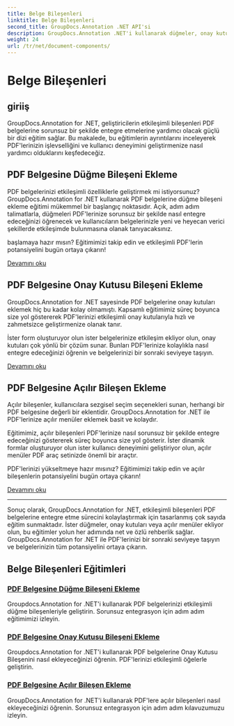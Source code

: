 ```yaml
---
title: Belge Bileşenleri
linktitle: Belge Bileşenleri
second_title: GroupDocs.Annotation .NET API'si
description: GroupDocs.Annotation .NET'i kullanarak düğmeler, onay kutuları ve açılır menüler gibi etkileşimli bileşenleri PDF belgelerine entegre etmeye ilişkin kapsamlı eğitimleri keşfedin.
weight: 24
url: /tr/net/document-components/
---
```


# Belge Bileşenleri

## giriiş

GroupDocs.Annotation for .NET, geliştiricilerin etkileşimli bileşenleri PDF belgelerine sorunsuz bir şekilde entegre etmelerine yardımcı olacak güçlü bir dizi eğitim sağlar. Bu makalede, bu eğitimlerin ayrıntılarını inceleyerek PDF'lerinizin işlevselliğini ve kullanıcı deneyimini geliştirmenize nasıl yardımcı olduklarını keşfedeceğiz.

## PDF Belgesine Düğme Bileşeni Ekleme

PDF belgelerinizi etkileşimli özelliklerle geliştirmek mi istiyorsunuz? GroupDocs.Annotation for .NET kullanarak PDF belgelerine düğme bileşeni ekleme eğitimi mükemmel bir başlangıç noktasıdır. Açık, adım adım talimatlarla, düğmeleri PDF'lerinize sorunsuz bir şekilde nasıl entegre edeceğinizi öğrenecek ve kullanıcıların belgelerinizle yeni ve heyecan verici şekillerde etkileşimde bulunmasına olanak tanıyacaksınız.

başlamaya hazır mısın? Eğitimimizi takip edin ve etkileşimli PDF'lerin potansiyelini bugün ortaya çıkarın!

[Devamını oku](./add-button-component-to-pdf/)

## PDF Belgesine Onay Kutusu Bileşeni Ekleme

GroupDocs.Annotation for .NET sayesinde PDF belgelerine onay kutuları eklemek hiç bu kadar kolay olmamıştı. Kapsamlı eğitimimiz süreç boyunca size yol göstererek PDF'lerinizi etkileşimli onay kutularıyla hızlı ve zahmetsizce geliştirmenize olanak tanır.

İster form oluşturuyor olun ister belgelerinize etkileşim ekliyor olun, onay kutuları çok yönlü bir çözüm sunar. Bunları PDF'lerinize kolaylıkla nasıl entegre edeceğinizi öğrenin ve belgelerinizi bir sonraki seviyeye taşıyın.

[Devamını oku](./add-checkbox-component-to-pdf/)

## PDF Belgesine Açılır Bileşen Ekleme

Açılır bileşenler, kullanıcılara sezgisel seçim seçenekleri sunan, herhangi bir PDF belgesine değerli bir eklentidir. GroupDocs.Annotation for .NET ile PDF'lerinize açılır menüler eklemek basit ve kolaydır.

Eğitimimiz, açılır bileşenleri PDF'lerinize nasıl sorunsuz bir şekilde entegre edeceğinizi göstererek süreç boyunca size yol gösterir. İster dinamik formlar oluşturuyor olun ister kullanıcı deneyimini geliştiriyor olun, açılır menüler PDF araç setinizde önemli bir araçtır.

PDF'lerinizi yükseltmeye hazır mısınız? Eğitimimizi takip edin ve açılır bileşenlerin potansiyelini bugün ortaya çıkarın!

[Devamını oku](./add-dropdown-component-to-pdf/)

---

Sonuç olarak, GroupDocs.Annotation for .NET, etkileşimli bileşenleri PDF belgelerine entegre etme sürecini kolaylaştırmak için tasarlanmış çok sayıda eğitim sunmaktadır. İster düğmeler, onay kutuları veya açılır menüler ekliyor olun, bu eğitimler yolun her adımında net ve özlü rehberlik sağlar. GroupDocs.Annotation for .NET ile PDF'lerinizi bir sonraki seviyeye taşıyın ve belgelerinizin tüm potansiyelini ortaya çıkarın.
## Belge Bileşenleri Eğitimleri
### [PDF Belgesine Düğme Bileşeni Ekleme](./add-button-component-to-pdf/)
Groupdocs.Annotation for .NET'i kullanarak PDF belgelerinizi etkileşimli düğme bileşenleriyle geliştirin. Sorunsuz entegrasyon için adım adım eğitimimizi izleyin.
### [PDF Belgesine Onay Kutusu Bileşeni Ekleme](./add-checkbox-component-to-pdf/)
Groupdocs.Annotation for .NET'i kullanarak PDF belgelerine Onay Kutusu Bileşenini nasıl ekleyeceğinizi öğrenin. PDF'lerinizi etkileşimli öğelerle geliştirin.
### [PDF Belgesine Açılır Bileşen Ekleme](./add-dropdown-component-to-pdf/)
GroupDocs.Annotation for .NET'i kullanarak PDF'lere açılır bileşenleri nasıl ekleyeceğinizi öğrenin. Sorunsuz entegrasyon için adım adım kılavuzumuzu izleyin.
